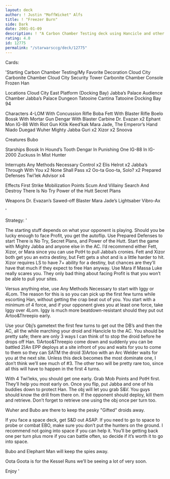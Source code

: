 ```yaml
---
layout: deck
author: ! Justin "MoffWicket" Alfs
title: ! "Freezer Burn"
side: Dark
date: 2001-01-09
description: ! "A Carbon Chamber Testing deck using Hancicle and other R2 cards."
rating: 4.0
id: 12775
permalink: "/starwarsccg/deck/12775"
---
```

Cards: 

'Starting
Carbon Chamber Testing/My Favorite Decoration
Cloud City Carbonite Chamber
Cloud City Security Tower
Carbonite Chamber Console
Frozen Han

Locations
Cloud City East Platform (Docking Bay)
Jabba’s Palace Audience Chamber
Jabba’s Palace Dungeon
Tatooine Cantina
Tatooine Docking Bay 94

Characters
4-LOM With Concussion Rifle
Boba Fett With Blaster Rifle
Boelo
Bossk With Mortar Gun
Dengar With Blaster Carbine
Dr. Evazan  x2
Ephant Mon
IG-88 With Riot Gun
Kitik Keed’kak
Mara Jade, The Emperor’s Hand
Niado Duegad
Wuher
Mighty Jabba
Guri x2
Xizor x2
Snoova

Creatures
Bubo

Starships
Bossk In Hound’s Tooth
Dengar In Punishing One
IG-88 In IG-2000
Zuckuss In Mist Hunter

Interrupts
Any Methods Necessary
Control  x2
Elis Helrot  x2
Jabba’s Through With You  x2
None Shall Pass  x2
Oo-ta Goo-ta, Solo?  x2
Prepared Defenses
Twi’lek Advisor  x4

Effects
First Strike
Mobilization Points
Scum And Villainy
Search And Destroy
There Is No Try
Power of the Hutt
Secret Plans

Weapons
Dr. Evazan’s Sawed-off Blaster
Mara Jade’s Lightsaber
Vibro-Ax


'

Strategy: '

The starting stuff depends on what your opponent is playing.  Should you be lucky enough to face Profit, you get the autoflip.  Use Prepared Defenses to start There is No Try, Secret Plans, and Power of the Hutt.  Start the game with Mighty Jabba and anyone else in the AC.	I’d recommend either Fett, Xizor, or Mara since you can use PotH to pull Jabba’s cronies.  Fett and Xizor both get you an extra destiny, but Fett gets a shot and is a little harder to hit.	Xizor requires LS to have 7+ ability for a destiny, but chances are they’ll have that much if they expect to free Han anyway.  Use Mara if Massa Luke really scares you.  They only bad thing about facing Profit is that you won’t be able to pull your sites.

Versus anything else, use Any Methods Necessary to start with Iggy or 4Lom.  The reason for this is so you can pick up the first few turns while escorting Han, without getting the crap beat out of you.  You start with a minimum of 4 force, and if your opponent gives you at least one force, take Iggy over 4Lom.  Iggy is much more beatdown-resistant should they put out Artoo&Threepio early.

Use your Obj’s gametext the first few turns to get out the DB’s and then the AC, all the while marching your droid and Hancicle to the AC.  You should be pretty safe; there are only 3 ways I can think of to stop the droid before he drops off Han.
1)Artoo&Threepio come down and suddenly you can be battled
2)An EPP deploys at a site infront of you and waits for you to come to them so they can SATM the droid
3)Artoo with an Arc Welder waits for you at the next site.
Unless this deck becomes the most dominate one, I don’t think we’ll see much of #3.  The other two will be pretty rare too, since all this will have to happen in the first 4 turns.

With 4 Twi’leks, you should get one early.  Grab Mob Points and PotH first.  They’ll help you most early on.	Once you flip, put Jabba and one of his buddies down to protect Han.  The obj will let you grab S&V.  You guys should know the drill from there on.  If the opponent should deploy, kill them and retrieve.  Don’t forget to retrieve one using the obj once per turn too.

Wuher and Bubo are there to keep the pesky "Gifted" droids away.

If you face a space deck, get S&D out ASAP.  If you need to go to space to probe or combat EBO, make sure you don’t put the hunters on the ground.  I recommend not going into space if you can help it.  You’ll be getting back one per turn plus more if you can battle often, so decide if it’s worth it to go into space.

Bubo and Elephant Man will keep the spies away.

Oota Goota is for the Kessel Runs we’ll be seeing a lot of very soon.

Enjoy '
